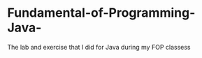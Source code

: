 # Fundamental-of-Programming-Java-

The lab and exercise that I did for Java during my FOP classess

